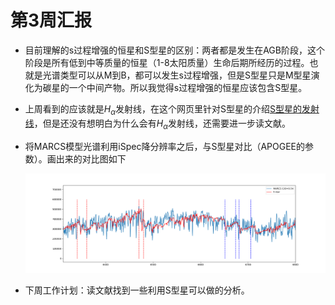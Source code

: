 # 第3周汇报

- 目前理解的s过程增强的恒星和S型星的区别：两者都是发生在AGB阶段，这个阶段是所有低到中等质量的恒星（1-8太阳质量）生命后期所经历的过程。也就是光谱类型可以从M到B，都可以发生s过程增强，但是S型星只是M型星演化为碳星的一个中间产物。所以我觉得s过程增强的恒星应该包含S型星。

- 上周看到的应该就是$H_{\alpha}$发射线，在这个网页里针对S型星的介绍[S型星的发射线](https://baike.baidu.com/item/恒星光谱分类)，但是还没有想明白为什么会有$H_{\alpha}$发射线，还需要进一步读文献。

- 将MARCS模型光谱利用iSpec降分辨率之后，与S型星对比（APOGEE的参数）。画出来的对比图如下

  ![COratio=0.54](./Figure/COratio=0.54.png)

- 下周工作计划：读文献找到一些利用S型星可以做的分析。